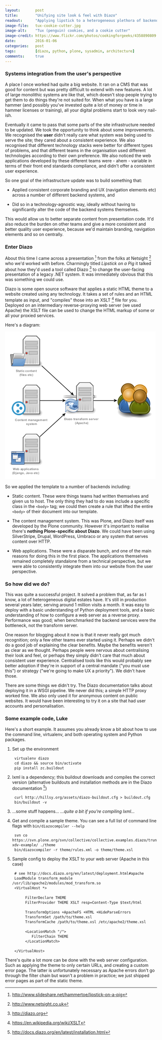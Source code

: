 ```yaml
---
layout:       post
title:        "Unifying site look & feel with Diazo"
readout:      "Applying lipstick to a heterogeneous plethora of backend systems"
image-file:   tux-cookie-cutter.jpg
image-alt:    "Tux (penguin) cookies, and a cookie cutter"
image-credit: https://www.flickr.com/photos/cookingforgeeks/4358890809
date:         2016-01-06
categories:   post
tags:         [diazo, python, plone, sysadmin, architecture]
comments:     true
---
```


### Systems integration from the user's perspective

A place I once worked had quite a big website. It ran on a CMS that was good for content but was pretty difficult to extend with new features. A lot of large monolithic systems are like that, which doesn't stop people trying to get them to do things they're not suited for. When what you have is a large hammer (and possibly you've invested quite a lot of money or time in hammer licenses or training), all your digital problems start to look very nail-ish.

Eventually it came to pass that some parts of the site infrastructure needed to be updated. We took the opportunity to think about some improvements. We recognised the **user** didn't really care what system was being used to serve the site; they cared about a consistent experience. We also recognised that different technology stacks were better for different types of problems, and that different teams in the organisation used different technologies according to their own preference. We also noticed the web applications developed by these different teams were - ahem - variable in terms of their front end standards compliance, and didn't offer a consistent user experience.

So one goal of the infrastructure update was to build something that:

  * Applied consistent corporate branding and UX (navigation elements etc) across a number of different backend systems, and

  * Did so in a technology-agnostic way, ideally without having to significantly alter the code of the backend systems themselves.

This would allow us to better separate content from presentation code. It'd also reduce the burden on other teams and give a more consistent and better quality user experience, because we'd maintain branding, navigation elements and so on centrally.

### Enter Diazo

About this time I came across a presentation [^1] from the folks at Netsight [^2] who we'd worked with before. Charmingly titled *Lipstick on a Pig* it talked about how they'd used a tool called Diazo [^3] to change the user-facing presentation of a legacy .NET system. It was immediately obvious that this was something we could use.

Diazo is some open source software that applies a static HTML theme to a website created using any technology. It takes a set of rules and an HTML template as input, and "compiles" those into an XSLT [^4] file for you. Deployed on an intermediary reverse-proxying web server (we used Apache) the XSLT file can be used to change the HTML markup of some or all your proxied services.

Here's a diagram:

![Diazo architecture](/assets/diazo-architecture.png)

So we applied the template to a number of backends including:

  * Static content. These were things teams had written themselves and given us to host. The only thing they had to do was include a specific class in the `<body>` tag; we could then create a rule that lifted the entire `<body>` of their document into our template.

  * The content management system. This was Plone, and Diazo itself was developed by the Plone community. However it's important to realise there's **nothing Plone-specific about Diazo**. We could have been using SilverStripe, Drupal, WordPress, Umbraco or any system that serves content over HTTP.

  * Web applications. These were a disparate bunch, and one of the main reasons for doing this in the first place. The applications themselves remained completely standalone from a technical perspective, but we were able to consistently integrate them into our website from the user perspective.

### So how did we do?

This was quite a successful project. It solved a problem that, as far as I know, a lot of heterogeneous digital estates have. It's still in production several years later, serving around 1 million visits a month. It was easy to deploy with a basic understanding of Python deployment tools, and a basic understanding of how to configure a web server as a reverse proxy. Performance was good; when benchmarked the backend services were the bottleneck, not the transform server.

One reason for blogging about it now is that it never really got much recognition; only a few other teams ever started using it. Perhaps we didn't do a good job of explaining the clear benefits. Maybe the benefits weren't as clear as we thought. Perhaps people were nervous about centralising their look and feel, or perhaps they simply didn't care that much about consistent user experience. Centralised tools like this would probably see better adoption if they're in support of a central mandate ("you must use this") or strategy ("we're going to make UX a priority"). We didn't have those.

There are some things we didn't try. The Diazo documentation talks about deploying it in a WSGI pipeline. We never did this; a simple HTTP proxy worked fine. We also only used it for anonymous content on public websites. It would have been interesting to try it on a site that had user accounts and personalisation.

### Some example code, Luke

Here's a short example. It assumes you already know a bit about how to use the command line, virtualenv, and both operating system and Python packages.

1. Set up the environment

        virtualenv diazo
        cd diazo && source bin/activate
        pip install zc.buildout

2. lxml is a dependency; this buildout downloads and compiles the correct version (alternative buildouts and installation methods are in the Diazo documentation [^5])

        curl http://hillsy.org/assets/diazo-buildout.cfg > buildout.cfg
        bin/buildout -v

3. ...some stuff happens... *...quite a bit if you're compiling lxml...*

4. Get and compile a sample theme. You can see a full list of command line flags with `bin/diazocompiler --help`

        svn co https://svn.plone.org/svn/collective/collective.examples.diazo/trunk/collective/examples/diazo/static/collective-xdv-example/ ./theme
        bin/diazocompiler -r theme/rules.xml -o theme/theme.xsl

7. Sample config to deploy the XSLT to your web server (Apache in this case)

        # see http://docs.diazo.org/en/latest/deployment.html#apache
        LoadModule transform_module /usr/lib/apache2/modules/mod_transform.so
        <VirtualHost *>

             FilterDeclare THEME
             FilterProvider THEME XSLT resp=Content-Type $text/html

             TransformOptions +ApacheFS +HTML +HideParseErrors
             TransformSet /path/to/theme.xsl
             TransformCache /path/to/theme.xsl /etc/apache2/theme.xsl

             <LocationMatch "/">
                FilterChain THEME
             </LocationMatch>

        </VirtualHost>

There's quite a lot more can be done with the web server configuration. Such as applying the theme to only certain URLs, and creating a custom error page. The latter is unfortunately necessary as Apache errors don't go through the filter chain but wasn't a problem in practice; we just shipped error pages as part of the static theme.

[^1]: <http://www.slideshare.net/hammertoe/lipstick-on-a-pig>

[^2]: <http://www.netsight.co.uk>

[^3]: <http://diazo.org>

[^4]: <https://en.wikipedia.org/wiki/XSLT>

[^5]: <http://docs.diazo.org/en/latest/installation.html>
